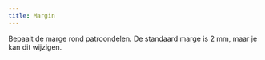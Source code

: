 ```yaml
---
title: Margin
---
```


Bepaalt de marge rond patroondelen. De standaard marge is 2 mm, maar je kan dit wijzigen.